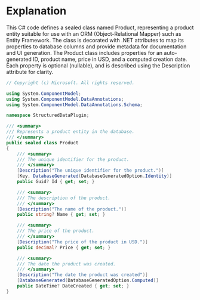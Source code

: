 # Explanation
This C# code defines a sealed class named Product, representing a product entity suitable for use with an ORM (Object-Relational Mapper) such as Entity Framework. The class is decorated with .NET attributes to map its properties to database columns and provide metadata for documentation and UI generation. The Product class includes properties for an auto-generated ID, product name, price in USD, and a computed creation date. Each property is optional (nullable), and is described using the Description attribute for clarity.

```csharp
// Copyright (c) Microsoft. All rights reserved.

using System.ComponentModel;
using System.ComponentModel.DataAnnotations;
using System.ComponentModel.DataAnnotations.Schema;

namespace StructuredDataPlugin;

/// <summary>
/// Represents a product entity in the database.
/// </summary>
public sealed class Product
{
    /// <summary>
    /// The unique identifier for the product.
    /// </summary>
    [Description("The unique identifier for the product.")]
    [Key, DatabaseGenerated(DatabaseGeneratedOption.Identity)]
    public Guid? Id { get; set; }

    /// <summary>
    /// The description of the product.
    /// </summary>
    [Description("The name of the product.")]
    public string? Name { get; set; }

    /// <summary>
    /// The price of the product.
    /// </summary>
    [Description("The price of the product in USD.")]
    public decimal? Price { get; set; }

    /// <summary>
    /// The date the product was created.
    /// </summary>
    [Description("The date the product was created")]
    [DatabaseGenerated(DatabaseGeneratedOption.Computed)]
    public DateTime? DateCreated { get; set; }
}
```
